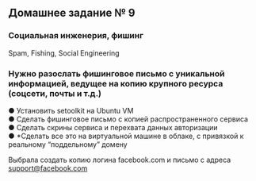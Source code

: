## Домашнее задание № 9  
### Социальная инженерия, фишинг  
Spam, Fishing, Social Engineering  

### Нужно разослать фишинговое письмо с уникальной информацией, ведущее на копию крупного ресурса (соцсети, почты и т.д.)

●	Установить setoolkit на Ubuntu VM  
●	Сделать фишинговое письмо с копией распространенного сервиса  
●	Сделать скрины сервиса и перехвата данных авторизации  
●	*Сделать все это на виртуальной машине в облаке, с привязкой к реальному “поддельному” домену  

Выбрала создать копию логина facebook.com и письмо с адреса support@facebook.com  


